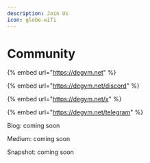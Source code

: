 ```yaml
---
description: Join Us
icon: globe-wifi
---
```


# Community

{% embed url="https://degym.net" %}

{% embed url="https://degym.net/discord" %}

{% embed url="https://degym.net/x" %}

{% embed url="https://degym.net/telegram" %}



Blog: coming soon

Medium: coming soon

Snapshot: coming soon
